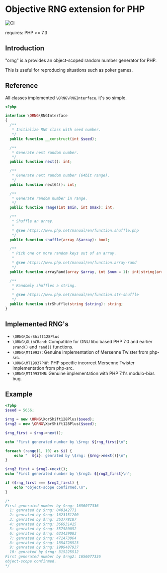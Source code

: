 # Objective RNG extension for PHP
![CI](https://github.com/zeriyoshi/php-ext-orng/workflows/CI/badge.svg)

requires: PHP >= 7.3

## Introduction

"orng" is a provides an object-scoped random number generator for PHP.

This is useful for reproducing situations such as poker games.

## Reference

All classes implemented `\ORNG\RNGInterface`. it's so simple.

```php
<?php

interface \ORNG\RNGInterface
{
  /**
   * Initialize RNG class with seed number.
   */
  public function __construct(int $seed);

  /**
   * Generate next random number.
   */
  public function next(): int;

  /**
   * Generate next random number (64bit range).
   */
  public function next64(): int;

  /**
   * Generate random number in range.
   */
  public function range(int $min, int $max): int;

  /**
   * Shuffle an array.
   * 
   * @see https://www.php.net/manual/en/function.shuffle.php
   */
  public function shuffle(array &$array): bool;

  /**
   * Pick one or more random keys out of an array.
   * 
   * @see https://www.php.net/manual/en/function.array-rand
   */
  public function arrayRand(array $array, int $num = 1): int|string|array;

  /**
   * Randomly shuffles a string.
   * 
   * @see https://www.php.net/manual/en/function.str-shuffle
   */
  public function strShuffle(string $string): string;
}
```

## Implemented RNG's

- `\ORNG\XorShift128Plus`
- `\ORNG\GLibCRand`: Compatible for GNU libc based PHP 7.0 and earlier `srand()` and `rand()` functions.
- `\ORNG\MT19937`: Genuine implementation of Mersenne Twister from php-src.
- `\ORNG\MT19937PHP`: PHP specific incorrect Mersenne Twister implementation from php-src.
- `\ORNG\MT19937MB`: Genuine implementation with PHP 7.1's modulo-bias bug.

## Example

```php
<?php
$seed = 5656;

$rng = new \ORNG\XorShift128Plus($seed);
$rng2 = new \ORNG\XorShift128Plus($seed);

$rng_first = $rng->next();

echo "First generated number by \$rng: ${rng_first}\n";

foreach (range(1, 10) as $i) {
    echo "  ${i}: genrated by \$rng: {$rng->next()}\n";
}

$rng2_first = $rng2->next();
echo "First generated number by \$rng2: ${rng2_first}\n";

if ($rng_first === $rng2_first) {
    echo "object-scope confirmed.\n";
}

/*
First generated number by $rng: 1656077336
  1: genrated by $rng: 840142771
  2: genrated by $rng: 1623151200
  3: genrated by $rng: 353778187
  4: genrated by $rng: 366931415
  5: genrated by $rng: 357580052
  6: genrated by $rng: 623439083
  7: genrated by $rng: 471473064
  8: genrated by $rng: 1854728523
  9: genrated by $rng: 1999487937
  10: genrated by $rng: 315225512
First generated number by $rng2: 1656077336
object-scope confirmed.
*/
```
